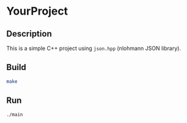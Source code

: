 # YourProject

## Description

This is a simple C++ project using `json.hpp` (nlohmann JSON library).

## Build

```bash
make
```

## Run

```bash
./main
```

